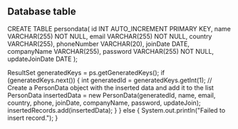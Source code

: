 ## Database table 
CREATE TABLE persondata(
    id INT AUTO_INCREMENT PRIMARY KEY,
    name VARCHAR(255) NOT NULL,
    email VARCHAR(255) NOT NULL,
    country VARCHAR(255),
    phoneNumber VARCHAR(20),
    joinDate DATE,
    companyName VARCHAR(255),
    password VARCHAR(255) NOT NULL,
    updateJoinDate DATE
);

  ResultSet generatedKeys = ps.getGeneratedKeys();
            if (generatedKeys.next()) {
                int generatedId = generatedKeys.getInt(1);
                // Create a PersonData object with the inserted data and add it to the list
                PersonData insertedData = new PersonData(generatedId, name, email, country, phone, joinDate, companyName, password, updateJoin);
                insertedRecords.add(insertedData);
            }
        } else {
            System.out.println("Failed to insert record.");
        }
